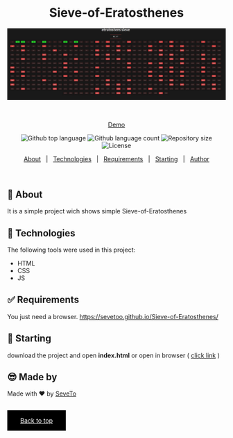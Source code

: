<div align="center" id="top"> 
  
<h1 align="center">Sieve-of-Eratosthenes</h1>
  <a target="_blank" href="https://sevetoo.github.io/Sieve-of-Eratosthenes/">
  <img src="./preview.png" alt="Sieve-of-Eratosthenes" />
  </a>

&#xa0;

<a target="_blank" href="https://sevetoo.github.io/Sieve-of-Eratosthenes/">Demo</a>

</div>

<p align="center">
  <img alt="Github top language" src="https://img.shields.io/github/languages/top/SeveToo/Sieve-of-Eratosthenes?color=56BEB8">

  <img alt="Github language count" src="https://img.shields.io/github/languages/count/SeveToo/Sieve-of-Eratosthenes?color=56BEB8">

  <img alt="Repository size" src="https://img.shields.io/github/repo-size/SeveToo/Sieve-of-Eratosthenes?color=56BEB8">

  <img alt="License" src="https://img.shields.io/github/license/SeveToo/Sieve-of-Eratosthenes?color=56BEB8">
</p>

<p align="center">
  <a href="#dart-about">About</a> &#xa0; | &#xa0; 
  <!-- <a href="#sparkles-features">Features</a> &#xa0; | &#xa0; -->
  <a href="#rocket-technologies">Technologies</a> &#xa0; | &#xa0;
  <a href="#white_check_mark-requirements">Requirements</a> &#xa0; | &#xa0;
  <a href="#checkered_flag-starting">Starting</a> &#xa0; | &#xa0;
  <a href="https://github.com/SeveToo" target="_blank">Author</a>
</p>

<br>

## :dart: About

<!-- Make some description to me -->

It is a simple project wich shows simple Sieve-of-Eratosthenes

<!-- ## :sparkles: Features
:heavy_check_mark: You can set interval between rounds \
:heavy_check_mark: You see how many correct and wrong answers you get\ -->

## :rocket: Technologies

The following tools were used in this project:

- HTML
- CSS
- JS

## :white_check_mark: Requirements

You just need a browser.
https://sevetoo.github.io/Sieve-of-Eratosthenes/

## :checkered_flag: Starting

download the project and open **index.html**
or open in browser ( <a href="https://sevetoo.github.io/Sieve-of-Eratosthenes/" >click link</a> )

## 😎 Made by

Made with ❤ by <a href="https://github.com/SeveToo" target="_blank">SeveTo</a>

&#xa0;

<a href="#top" style="color: #fff; background: black; padding: 15px 30px">Back to top</a>
